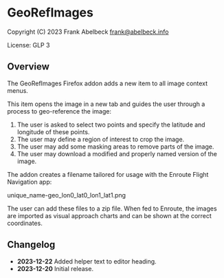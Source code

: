 # GeoRefImages

Copyright (C) 2023 Frank Abelbeck <frank@abelbeck.info>

License: GLP 3

## Overview

The GeoRefImages Firefox addon adds a new item to all image context menus.

This item opens the image in a new tab and guides the user through a process
to geo-reference the image:

 1) The user is asked to select two points and specify the latitude and
    longitude of these points.
 2) The user may define a region of interest to crop the image.
 3) The user may add some masking areas to remove parts of the image.
 4) The user may download a modified and properly named version of the image.

The addon creates a filename tailored for usage with the Enroute Flight
Navigation app:

   unique_name-geo_lon0_lat0_lon1_lat1.png

The user can add these files to a zip file. When fed to Enroute, the images are
imported as visual approach charts and can be shown at the correct coordinates.

## Changelog

 * **2023-12-22** Added helper text to editor heading.
 * **2023-12-20** Initial release.
